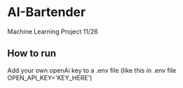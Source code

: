 # AI-Bartender
Machine Learning Project 11/26

## How to run
Add your own openAi key to a .env file (like this in .env file OPEN_API_KEY='KEY_HERE')